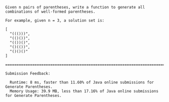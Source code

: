     Given n pairs of parentheses, write a function to generate all combinations of well-formed parentheses.
    
    For example, given n = 3, a solution set is:
    
    [
      "((()))",
      "(()())",
      "(())()",
      "()(())",
      "()()()"
    ]
    
    =========================================================================================================
    
    Submission Feedback:
    
      Runtime: 8 ms, faster than 11.60% of Java online submissions for Generate Parentheses.
      Memory Usage: 39.9 MB, less than 17.16% of Java online submissions for Generate Parentheses.